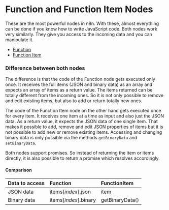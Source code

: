 # Function and Function Item Nodes

These are the most powerful nodes in n8n. With these, almost everything can be done if you know how to
write JavaScript code. Both nodes work very similarly. They give you access to the incoming data
and you can manipulate it.
- [Function](../nodes/nodes-library/core-nodes/Function/README.md)
- [Function Item](../nodes/nodes-library/core-nodes/FunctionItem/README.md)


### Difference between both nodes

The difference is that the code of the Function node gets executed only once. It receives the
full items (JSON and binary data) as an array and expects an array of items as a return value. The items
returned can be totally different from the incoming ones. So it is not only possible to remove and edit
existing items, but also to add or return totally new ones.

The code of the Function Item node on the other hand gets executed once for every item. It receives
one item at a time as input and also just the JSON data. As a return value, it expects the JSON data
of one single item. That makes it possible to add, remove and edit JSON properties of items
but it is not possible to add new or remove existing items. Accessing and changing binary data is only
possible via the methods `getBinaryData` and `setBinaryData`.

Both nodes support promises. So instead of returning the item or items directly, it is also possible to
return a promise which resolves accordingly.

#### Comparison
| Data to access          | Function               | FunctionItem     |
| :-------------------------- | :--------------------- | :--------------- |
| JSON data                   | items\[_index_\].json    | item             |
| Binary data                 | items\[_index_\].binary  | getBinaryData()  |
